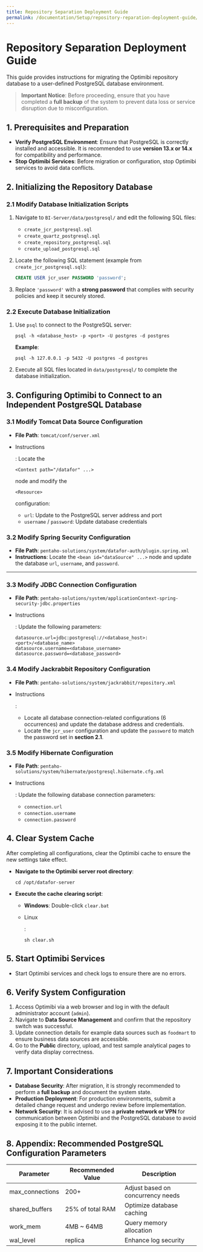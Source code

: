```yaml
---
title: Repository Separation Deployment Guide
permalink: /documentation/Setup/repository-reparation-deployment-guide/
---
```


# Repository Separation Deployment Guide

This guide provides instructions for migrating the Optimibi repository database to a user-defined PostgreSQL database environment.

> **Important Notice**: Before proceeding, ensure that you have completed a **full backup** of the system to prevent data loss or service disruption due to misconfiguration.


## 1. Prerequisites and Preparation

- **Verify PostgreSQL Environment**: Ensure that PostgreSQL is correctly installed and accessible. It is recommended to use **version 13.x or 14.x** for compatibility and performance.
- **Stop Optimibi Services**: Before migration or configuration, stop Optimibi services to avoid data conflicts.


## 2. Initializing the Repository Database

### 2.1 Modify Database Initialization Scripts

1. Navigate to `BI-Server/data/postgresql/` and edit the following SQL files:

   - `create_jcr_postgresql.sql`
   - `create_quartz_postgresql.sql`
   - `create_repository_postgresql.sql`
   - `create_upload_postgresql.sql`

2. Locate the following SQL statement (example from `create_jcr_postgresql.sql`):

   ```sql
   CREATE USER jcr_user PASSWORD 'password';
   ```

3. Replace `'password'` with a **strong password** that complies with security policies and keep it securely stored.


### 2.2 Execute Database Initialization

1. Use `psql` to connect to the PostgreSQL server:

   ```shell
   psql -h <database_host> -p <port> -U postgres -d postgres
   ```

   **Example**:

   ```shell
   psql -h 127.0.0.1 -p 5432 -U postgres -d postgres
   ```

2. Execute all SQL files located in `data/postgresql/` to complete the database initialization.


## 3. Configuring Optimibi to Connect to an Independent PostgreSQL Database

### 3.1 Modify Tomcat Data Source Configuration

- **File Path**: `tomcat/conf/server.xml`

- Instructions

  : Locate the 

  ```
  <Context path="/datafor" ...>
  ```

   node and modify the 

  ```
  <Resource>
  ```

   configuration:

  - `url`: Update to the PostgreSQL server address and port
  - `username` / `password`: Update database credentials


### 3.2 Modify Spring Security Configuration

- **File Path**: `pentaho-solutions/system/datafor-auth/plugin.spring.xml`
- **Instructions**: Locate the `<bean id="dataSource" ...>` node and update the database `url`, `username`, and `password`.

------

### 3.3 Modify JDBC Connection Configuration

- **File Path**: `pentaho-solutions/system/applicationContext-spring-security-jdbc.properties`

- Instructions

  : Update the following parameters:

  ```properties
  datasource.url=jdbc:postgresql://<database_host>:<port>/<database_name>
  datasource.username=<database_username>
  datasource.password=<database_password>
  ```


### 3.4 Modify Jackrabbit Repository Configuration

- **File Path**: `pentaho-solutions/system/jackrabbit/repository.xml`

- Instructions

  :

  - Locate all database connection-related configurations (6 occurrences) and update the database address and credentials.
  - Locate the `jcr_user` configuration and update the `password` to match the password set in **section 2.1**.


### 3.5 Modify Hibernate Configuration

- **File Path**: `pentaho-solutions/system/hibernate/postgresql.hibernate.cfg.xml`

- Instructions

  : Update the following database connection parameters:

  - `connection.url`
  - `connection.username`
  - `connection.password`


## 4. Clear System Cache

After completing all configurations, clear the Optimibi cache to ensure the new settings take effect.

- **Navigate to the Optimibi server root directory**:

  ```shell
  cd /opt/datafor-server
  ```

- **Execute the cache clearing script**:

  - **Windows**: Double-click `clear.bat`

  - Linux

    :

    ```shell
    sh clear.sh
    ```


## 5. Start Optimibi Services

- Start Optimibi services and check logs to ensure there are no errors.


## 6. Verify System Configuration

1. Access Optimibi via a web browser and log in with the default administrator account (`admin`).
2. Navigate to **Data Source Management** and confirm that the repository switch was successful.
3. Update connection details for example data sources such as `foodmart` to ensure business data sources are accessible.
4. Go to the **Public** directory, upload, and test sample analytical pages to verify data display correctness.


## 7. Important Considerations

- **Database Security**: After migration, it is strongly recommended to perform a **full backup** and document the system state.
- **Production Deployment**: For production environments, submit a detailed change request and undergo review before implementation.
- **Network Security**: It is advised to use a **private network or VPN** for communication between Optimibi and the PostgreSQL database to avoid exposing it to the public internet.


## 8. Appendix: Recommended PostgreSQL Configuration Parameters

| Parameter       | Recommended Value | Description                       |
| --------------- | ----------------- | --------------------------------- |
| max_connections | 200+              | Adjust based on concurrency needs |
| shared_buffers  | 25% of total RAM  | Optimize database caching         |
| work_mem        | 4MB ~ 64MB        | Query memory allocation           |
| wal_level       | replica           | Enhance log security              |
